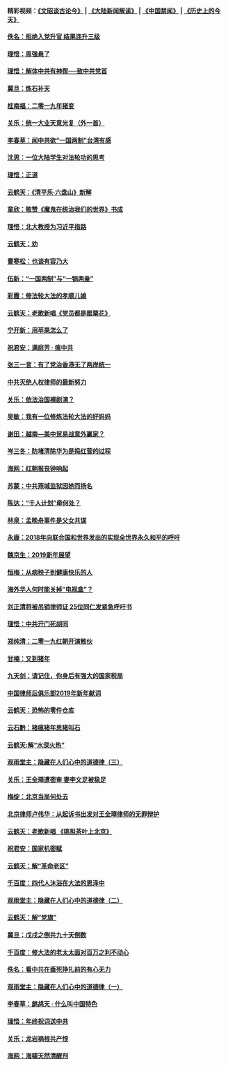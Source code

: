 #### 精彩视频：[《文昭谈古论今》](https://github.com/gfw-breaker/wenzhao/blob/master/README.md?t=01101830) | [《大陆新闻解读》](https://github.com/gfw-breaker/ntdtv-comedy/blob/master/README.md?t=01101830) | [《中国禁闻》](https://github.com/gfw-breaker/ntdtv-news/blob/master/README.md?t=01101830) | [《历史上的今天》](https://github.com/gfw-breaker/today-in-history/blob/master/README.md?t=01101830) 

#### [佚名：拒绝入党升官  结果连升三级](../pages/nsc993/n10965069.md?t=01101830) 

#### [理悟：周强悬了](../pages/nsc993/n10965044.md?t=01101830) 

#### [理悟：解体中共有神帮──致中共党首](../pages/nsc993/n10963824.md?t=01101830) 

#### [冀旦：炼石补天](../pages/nsc993/n10963818.md?t=01101830) 

#### [桂南福：二零一九年猪变](../pages/nsc993/n10963774.md?t=01101830) 

#### [关乐：统一大业天意光复（外一首）](../pages/nsc993/n10963765.md?t=01101830) 

#### [李春草：闻中共欲“一国两制”台湾有感](../pages/nsc993/n10963761.md?t=01101830) 

#### [沈思：一位大陆学生对法轮功的思考](../pages/nsc993/n10960706.md?t=01101830) 

#### [理悟：正道](../pages/nsc993/n10960529.md?t=01101830) 

#### [云鹤天：《清平乐‧六盘山》新解](../pages/nsc993/n10959258.md?t=01101830) 

#### [童欣：敬赞《魔鬼在统治我们的世界》书成](../pages/nsc993/n10959244.md?t=01101830) 

#### [理悟：北大教授为习近平指路](../pages/nsc993/n10959234.md?t=01101830) 

#### [云鹤天：劝](../pages/nsc993/n10959226.md?t=01101830) 

#### [曹寒松：也谈有容乃大](../pages/nsc993/n10959191.md?t=01101830) 

#### [伍新：“一国两制”与“一锅两彘”](../pages/nsc993/n10958297.md?t=01101830) 

#### [彩霞：修法轮大法的孝顺儿媳](../pages/nsc993/n10958333.md?t=01101830) 

#### [云鹤天：老歌新唱《党员都是罂粟花》](../pages/nsc993/n10958225.md?t=01101830) 

#### [宁开新：用苹果怎么了](../pages/nsc993/n10955962.md?t=01101830) 

#### [祝君安：满庭芳 · 瘟中共](../pages/nsc993/n10955949.md?t=01101830) 

#### [张三一言：有了党治香港无了两岸统一](../pages/nsc993/n10955943.md?t=01101830) 

#### [中共灭绝人权律师的最新努力](../pages/nsc993/n10954725.md?t=01101830) 

#### [关乐：依法治国裸剧演？](../pages/nsc993/n10952420.md?t=01101830) 

#### [吴敏：我有一位修炼法轮大法的好妈妈](../pages/nsc993/n10952484.md?t=01101830) 

#### [谢田：越南—美中贸易战意外赢家？](../pages/nsc993/n10940351.md?t=01101830) 

#### [岑三冬：防堵清除华为是捣红营的过程](../pages/nsc993/n10952342.md?t=01101830) 

#### [海网：红朝报丧钟响起](../pages/nsc993/n10951480.md?t=01101830) 

#### [苏蒙：中共燕城监狱因她而扬名](../pages/nsc993/n10951476.md?t=01101830) 

#### [陈达：“千人计划”牵何处？](../pages/nsc993/n10951466.md?t=01101830) 

#### [林泉：孟晚舟事件是父女共谋](../pages/nsc993/n10947780.md?t=01101830) 

#### [永康：2018年向联合国和世界发出的实现全世界永久和平的呼吁](../pages/nsc993/n10947756.md?t=01101830) 

#### [魏京生：2019新年展望](../pages/nsc993/n10947691.md?t=01101830) 

#### [恒梅：从病秧子到健康快乐的人](../pages/nsc993/n10947469.md?t=01101830) 

#### [海外华人何时能关掉“电视盒”？](../pages/nsc993/n10945406.md?t=01101830) 

#### [刘正清将被吊销律师证 25位同仁发紧急呼吁书](../pages/nsc993/n10944361.md?t=01101830) 

#### [理悟：中共开门死胡同](../pages/nsc993/n10944908.md?t=01101830) 

#### [郑纯清：二零一九红朝开演散伙](../pages/nsc993/n10944905.md?t=01101830) 

#### [甘楠：又到猪年](../pages/nsc993/n10944903.md?t=01101830) 

#### [九天剑：请记住，你身后有强大的国家税局](../pages/nsc993/n10944885.md?t=01101830) 

#### [中国律师后俱乐部2019年新年献词](../pages/nsc993/n10944348.md?t=01101830) 

#### [云鹤天：恐怖的零件仓库](../pages/nsc993/n10942847.md?t=01101830) 

#### [云石黔：猪瘟猪年思猪叫石](../pages/nsc993/n10943180.md?t=01101830) 

#### [云鹤天:解“水深火热”](../pages/nsc993/n10942828.md?t=01101830) 

#### [观雨堂主：隐藏在人们心中的道德律（三）](../pages/nsc993/n10941445.md?t=01101830) 

#### [关乐：王全璋遭密审 妻李文足被稳足](../pages/nsc993/n10941420.md?t=01101830) 

#### [梅绽：北京当局何处去](../pages/nsc993/n10941407.md?t=01101830) 

#### [北京律师卢伟华：从起诉书出发对王全璋律师的无罪辩护](../pages/nsc993/n10939303.md?t=01101830) 

#### [云鹤天：老歌新唱 《挑担茶叶上北京》](../pages/nsc993/n10937870.md?t=01101830) 

#### [祝君安：国家机密赋](../pages/nsc993/n10937863.md?t=01101830) 

#### [云鹤天：解“革命老区”](../pages/nsc993/n10937858.md?t=01101830) 

#### [千百度：四代人沐浴在大法的恩泽中](../pages/nsc993/n10937630.md?t=01101830) 

#### [观雨堂主：隐藏在人们心中的道德律（二）](../pages/nsc993/n10937219.md?t=01101830) 

#### [云鹤天：解“党旗”](../pages/nsc993/n10937211.md?t=01101830) 

#### [冀旦：戊戌之倒共九十天倒数](../pages/nsc993/n10937168.md?t=01101830) 

#### [千百度：修大法的老太太面对百万之利不动心](../pages/nsc993/n10934913.md?t=01101830) 

#### [佚名：看中共在垂死挣扎前的有心无力](../pages/nsc993/n10934707.md?t=01101830) 

#### [观雨堂主：隐藏在人们心中的道德律（一）](../pages/nsc993/n10934699.md?t=01101830) 

#### [李春草：鹧鸪天 ‧ 什么叫中国特色](../pages/nsc993/n10934694.md?t=01101830) 

#### [理悟：年终祝词送中共](../pages/nsc993/n10933269.md?t=01101830) 

#### [关乐：龙岩祸根共产恨](../pages/nsc993/n10933253.md?t=01101830) 

#### [海网：海啸天然清醒剂](../pages/nsc993/n10933251.md?t=01101830) 

